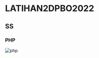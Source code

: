 # LATIHAN2DPBO2022

## SS
### PHP
![php](https://user-images.githubusercontent.com/91056905/154835070-bceee6b2-2164-491a-9b9e-923f68ed39c9.png)
